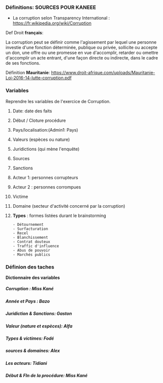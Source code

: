 ### Définitions:  SOURCES POUR KANEEE

- La corruption selon Transparency International : https://fr.wikipedia.org/wiki/Corruption

Def Droit **français**: 

La corruption peut se définir comme l'agissement par lequel une personne investie d'une fonction déterminée, publique ou privée, sollicite ou accepte un don, une offre ou une promesse en vue d'accomplir, retarder ou omettre d'accomplir un acte entrant, d'une façon directe ou indirecte, dans le cadre de ses fonctions.

Définition **Mauritanie**:  https://www.droit-afrique.com/uploads/Mauritanie-Loi-2016-14-lutte-corruption.pdf

### Variables
Reprendre les variables de l'exercice de Corruption.

1. Date: date des faits 
2. Début / Cloture procédure
3. Pays/localisation:(Admin1: Pays) 
4. Valeurs (espèces ou nature) 
5. Juridictions (qui mène l'enquête)
6.  Sources 
7.  Sanctions 
8.  Acteur 1: personnes corrupteurs 
9.  Acteur 2 : personnes corrompues 
10.  Victime 
11. Domaine (secteur d'activité concerné par la corruption) 
12. **Types** : formes listées durant le brainstorming 

        - Détournement 
        - Surfacturation 
        - Recel
        - Blanchissement
        - Contrat douteux 
        - Traffic d'influence 
        - Abus de pouvoir
        - Marchés publics 
 
### Définion des taches

**Dictionnaire des variables**     

##### Corruption : Miss Kané 
##### Année et Pays : Bazo 
##### Juridiction & Sanctions: Gaston 
##### Valeur (nature et espèces): Alfa
##### Types & victimes: Fodé
##### sources & domaines: Alex
##### Les acteurs: Tidiani 
##### Début & FIn de la procédure: Miss Kané 

